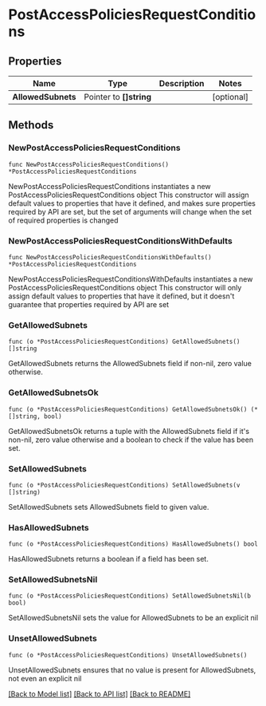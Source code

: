 # PostAccessPoliciesRequestConditions

## Properties

Name | Type | Description | Notes
------------ | ------------- | ------------- | -------------
**AllowedSubnets** | Pointer to **[]string** |  | [optional] 

## Methods

### NewPostAccessPoliciesRequestConditions

`func NewPostAccessPoliciesRequestConditions() *PostAccessPoliciesRequestConditions`

NewPostAccessPoliciesRequestConditions instantiates a new PostAccessPoliciesRequestConditions object
This constructor will assign default values to properties that have it defined,
and makes sure properties required by API are set, but the set of arguments
will change when the set of required properties is changed

### NewPostAccessPoliciesRequestConditionsWithDefaults

`func NewPostAccessPoliciesRequestConditionsWithDefaults() *PostAccessPoliciesRequestConditions`

NewPostAccessPoliciesRequestConditionsWithDefaults instantiates a new PostAccessPoliciesRequestConditions object
This constructor will only assign default values to properties that have it defined,
but it doesn't guarantee that properties required by API are set

### GetAllowedSubnets

`func (o *PostAccessPoliciesRequestConditions) GetAllowedSubnets() []string`

GetAllowedSubnets returns the AllowedSubnets field if non-nil, zero value otherwise.

### GetAllowedSubnetsOk

`func (o *PostAccessPoliciesRequestConditions) GetAllowedSubnetsOk() (*[]string, bool)`

GetAllowedSubnetsOk returns a tuple with the AllowedSubnets field if it's non-nil, zero value otherwise
and a boolean to check if the value has been set.

### SetAllowedSubnets

`func (o *PostAccessPoliciesRequestConditions) SetAllowedSubnets(v []string)`

SetAllowedSubnets sets AllowedSubnets field to given value.

### HasAllowedSubnets

`func (o *PostAccessPoliciesRequestConditions) HasAllowedSubnets() bool`

HasAllowedSubnets returns a boolean if a field has been set.

### SetAllowedSubnetsNil

`func (o *PostAccessPoliciesRequestConditions) SetAllowedSubnetsNil(b bool)`

 SetAllowedSubnetsNil sets the value for AllowedSubnets to be an explicit nil

### UnsetAllowedSubnets
`func (o *PostAccessPoliciesRequestConditions) UnsetAllowedSubnets()`

UnsetAllowedSubnets ensures that no value is present for AllowedSubnets, not even an explicit nil

[[Back to Model list]](../README.md#documentation-for-models) [[Back to API list]](../README.md#documentation-for-api-endpoints) [[Back to README]](../README.md)



